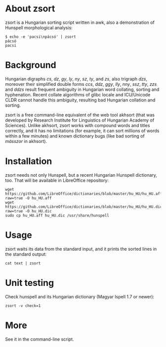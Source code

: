 # About zsort

zsort is a Hungarian sorting script written in awk, also a
demonstration of Hunspell morphological analysis:

```
$ echo -e 'pacsi\npácsó' | zsort
pácsó
pacsi
```

# Background

Hungarian digraphs *cs*, *dz*, *gy*, *ly*, *ny*, *sz*, *ty*,
and *zs*, also trigraph *dzs*, moreover their simplified
double forms *ccs*, *ddz*, *ggy*, *lly*, *nny*, *ssz*, *tty*,
*zzs* and *ddzs* result frequent ambiguity in Hungarian word
collating, sorting and hyphenation. Recent collate algorithms
of glibc locale and ICU/Unicode CLDR cannot handle this
ambiguity, resulting bad Hungarian collation and sorting.

zsort is a free command-line equivalent of the web tool akhsort
(that was developed by Research Institute for Linguistics of
Hungarian Academy of Sciences). Unlike akhsort, zsort works
with compound words and titles correctly, and it has no limitations
(for example, it can sort millions of words within a few minutes) and
known dictionary bugs (like bad sorting of *másszor* in akhsort).

# Installation

zsort needs not only Hunspell, but a recent Hungarian Hunspell
dictionary, too. That will be available in LibreOffice repository:

```
wget https://github.com/LibreOffice/dictionaries/blob/master/hu_HU/hu_HU.aff?raw=true -O hu_HU.aff
wget https://github.com/LibreOffice/dictionaries/blob/master/hu_HU/hu_HU.dic?raw=true -O hu_HU.dic
sudo cp hu_HU.aff hu_HU.dic /usr/share/hunspell
```

# Usage

zsort waits its data from the standard input, and it prints the
sorted lines in the standard output:

```
cat text | zsort
```

# Unit testing

Check hunspell and its Hungarian dictionary (Magyar Ispell 1.7 or newer):

```
zsort -v check=1
```

# More

See it in the command-line script.
